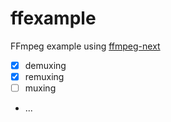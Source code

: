 # ffexample

FFmpeg example using [ffmpeg-next](https://crates.io/crates/ffmpeg-next)

* [x] demuxing
* [x] remuxing
* [ ] muxing
* ...